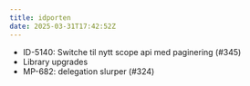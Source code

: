 ```yaml
---
title: idporten
date: 2025-03-31T17:42:52Z
---
```

- ID-5140: Switche til nytt scope api med paginering (#345)
- Library upgrades
- MP-682: delegation slurper (#324)

